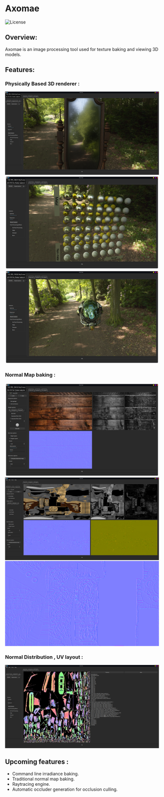 # Axomae
![License](https://img.shields.io/badge/License-Apache%202.0-blue.svg)

## Overview:

Axomae is an image processing tool used for texture baking and viewing 3D models.  

## Features:

### Physically Based 3D renderer : 
![Mirror](Documentation/Screenshots/mirror.png)
![Spheres](Documentation/Screenshots/spheres.png)
![Helmet](Documentation/Screenshots/helmet.png)
### Normal Map baking : 

![Wood texture](Documentation/Screenshots/wood-map-bake.png)
![Pistol texture](Documentation/Screenshots/texture_baking.png)
![Normal map baking](Documentation/Screenshots/normal-map-baked.png)


### Normal Distribution , UV layout : 
![Boat UV](Documentation/Screenshots/UV_normals.png)

## Upcoming features : 

- Command line irradiance baking. 
- Traditional normal map baking. 
- Raytracing engine. 
- Automatic occluder generation for occlusion culling. 